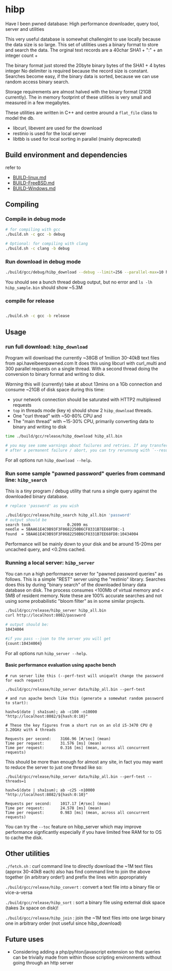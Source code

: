 # hibp

Have I been pwned database: High performance downloader, query tool, server and utilities

This very useful database is somewhat challengint to use locally because the data size is so large. 
This set of utilities uses a binary format to store and search the data. The orginal text records are a 
40char SHA1 + ":" + an integer count + <CR><LF>

The binary format just stored the 20byte binary bytes of the SHA1 + 4 bytes integer
No delimiter is required because the record size is constant. Searches become easy, if the binary data is sorted, 
because we can use random access binary search.

Storage requirements are almost halved with the binary format (21GB currently). The in memory footprint of these 
utilities is very small and measured in a few megabytes.

These utilities are written in C++ and centre around a `flat_file` class to model the db. 
- libcurl, libevent are used for the download
- restinio is used for the local server
- libtbb is used for local sorting in parallel (mainly deprecated)

## Build environment and dependencies

refer to 

- [BUILD-linux.md](BUILD-linux.md)
- [BUILD-FreeBSD.md](BUILD-FreeBSD.md)
- [BUILD-Windows.md](BUILD-Windows.md)

## Compiling

### Compile in debug mode
```bash
# for compiling with gcc
./build.sh -c gcc -b debug

# Optional: for compiling with clang
./build.sh -c clang -b debug

```

### Run download in debug mode 
```bash
./build/gcc/debug/hibp_download --debug --limit=256 --parallel-max=10 hibp_sample.bin
```
You should see a bunch thread debug output, but no error and  `ls -lh hibp_sample.bin` should show ~5.3M

### compile for release
```bash

./build.sh -c gcc -b release
```

## Usage

### run full download: `hibp_download`
Program will download the currently ~38GB of 1million 30-40kB text files from api.haveibeenpawned.com 
It does this using libcurl with curl_multi and 300 parallel requests on a single thread.
With a second thread doing the conversion to binary format and writing to disk.

*Warning* this will (currently) take at about 13mins on a 1Gb connection and consume ~21GB of disk space
during this time:
- your network connection should be saturated with HTTP2 multiplexed requests
- `top` in threads mode (key `H`) should show 2 `hibp_download` threads.
- One "curl thread" with ~50-80% CPU and
- The "main thread" with ~15-30% CPU, primarily converting data to binary and writing to disk

```bash
time ./build/gcc/release/hibp_download hibp_all.bin

# you may see some warnings about failures and retries. If any transfers fails after 10 retries, programme will abort.
# after a permanent failure / abort, you can try rerunnung with `--resume` 
```

For all options run `hibp_download --help`.

### Run some sample "pawned password" queries from command line: `hibp_search`

This is a tiny program / debug utility that runs a single query against the downloaded binary database.

```bash
# replace 'password' as you wish

./build/gcc/release/hibp_search hibp_all.bin 'password'
# output should be 
search took                0.2699 ms
needle = 5BAA61E4C9B93F3F0682250B6CF8331B7EE68FD8:-1
found  = 5BAA61E4C9B93F3F0682250B6CF8331B7EE68FD8:10434004
```
Performance will be mainly down to your disk and be around 15-20ms per uncached query, and <0.2ms cached.

### Running a local server: `hibp_server`

You can run a high performance server for "pawned password queries" as follows. 
This is a simple "REST" server using the "restinio" library.
Searches does this by during "binary search" of the downloaded binary data database on disk. 
The process consumes <100Mb of virtual memory and < 5MB of resident memory. 
Note these are 100% accurate searches and not using some probabilistic "bloom filter" as in some similar projects.

```bash
./build/gcc/release/hibp_server hibp_all.bin
curl http://localhost:8082/password

# output should be:
10434004

#if you pass --json to the server you will get
{count:10434004}
```

For all options run `hibp_server --help`.

#### Basic performance evaluation using apache bench

```
# run server like this (--perf-test will uniquelt change the password for each request)

./build/gcc/release/hibp_server data/hibp_all.bin --perf-test

# and run apache bench like this (generate a somewhat random password to start):

hash=$(date | sha1sum); ab -c100 -n10000 "http://localhost:8082/${hash:0:10}"

# These the key figures from a short run on an old i5-3470 CPU @ 3.20GHz with 4 threads

Requests per second:    3166.96 [#/sec] (mean)
Time per request:       31.576 [ms] (mean)
Time per request:       0.316 [ms] (mean, across all concurrent requests)
```

This should be more than enough for almost any site, in fact you may want to reduce the server to just one thread like so:

```
./build/gcc/release/hibp_server data/hibp_all.bin --perf-test --threads=1

hash=$(date | sha1sum); ab -c25 -n10000 "http://localhost:8082/${hash:0:10}"

Requests per second:    1017.17 [#/sec] (mean)
Time per request:       24.578 [ms] (mean)
Time per request:       0.983 [ms] (mean, across all concurrent requests)
```

You can try the `--toc` feature on hibp_server which may improve
performance signficantly especially if you have limited free RAM for
to OS to cache the disk.


## Other utilities

`./fetch.sh` : curl command line to directly download the ~1M text files (approx 30-40kB each)
               also has find command line to join the above together (in arbitrary order!) and prefix the lines witin appropriately

`./build/gcc/release/hibp_convert` : convert a text file into a binary file or vice-a-versa

`./build/gcc/release/hibp_sort`    : sort a binary file using external disk space (takes 3x space on disk)!

`./build/gcc/release/hibp_join`    : join the ~1M text files into one large binary one in arbitrary order (not useful since hibp_download)

## Future uses

- Considering adding a php/pyhton/javascript extension so that queries
  can be trivially made from within those scripting environments
  without going through an http server

